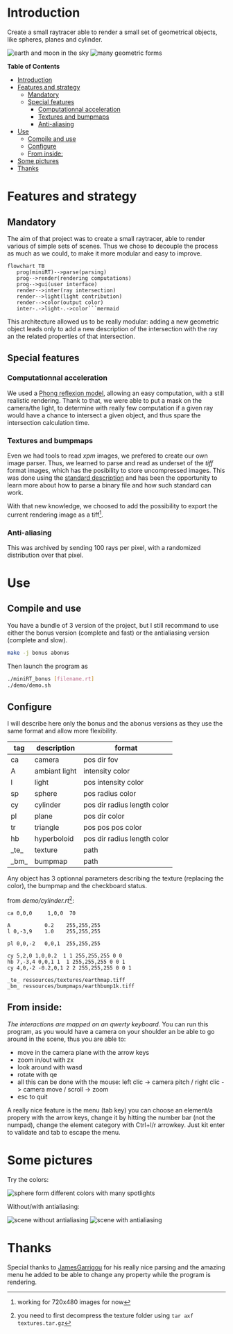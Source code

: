 # Introduction
Create a small raytracer able to render a small set of geometrical objects, like
spheres, planes and cylinder.

![earth and moon in the sky][earth_moon]
![many geometric forms][geometric]

<!-- markdown-toc start - Don't edit this section. Run M-x markdown-toc-refresh-toc -->
**Table of Contents**

- [Introduction](#introduction)
- [Features and strategy](#features-and-strategy)
    - [Mandatory](#mandatory)
    - [Special features](#special-features)
        - [Computationnal acceleration](#computationnal-acceleration)
        - [Textures and bumpmaps](#textures-and-bumpmaps)
        - [Anti-aliasing](#anti-aliasing)
- [Use](#use)
    - [Compile and use](#compile-and-use)
    - [Configure](#configure)
    - [From inside:](#from-inside)
- [Some pictures](#some-pictures)
- [Thanks](#thanks)

<!-- markdown-toc end -->

# Features and strategy
## Mandatory
The aim of that project was to create a small raytracer, able to render various
of simple sets of scenes. Thus we chose to decouple the process as much as we
could, to make it more modular and easy to improve.

``` mermaid
flowchart TB
   prog(miniRT)-->parse(parsing)
   prog-->render(rendering computations)
   prog-->gui(user interface)
   render-->inter(ray intersection)
   render-->light(light contribution)
   render-->color(output color)
   inter-.->light-.->color```mermaid
```

This architecture allowed us to be really modular: adding a new geometric object
leads only to add a new description of the intersection with the ray an the
related properties of that intersection.

## Special features
### Computationnal acceleration
We used a [Phong reflexion
model](https://en.wikipedia.org/wiki/Phong_reflection_model), allowing an easy
computation, with a still realistic rendering. Thank to that, we were able to
put a mask on the camera/the light, to determine with really few computation if
a given ray would have a chance to intersect a given object, and thus spare the
intersection calculation time.

### Textures and bumpmaps
Even we had tools to read _xpm_ images, we prefered to create our own image
parser. Thus, we learned to parse and read as underset of the _tiff_ format
images, which has the posibility to store uncompressed images. This was done
using the [standard
description](https://www.itu.int/itudoc/itu-t/com16/tiff-fx/docs/tiff6.pdf) and
has been the opportunity to learn more about how to parse a binary file and how
such standard can work.

With that new knowledge, we choosed to add the possibility to export the current
rendering image as a tiff[^1].

### Anti-aliasing
This was archived by sending 100 rays per pixel, with a randomized distribution
over that pixel.

# Use
## Compile and use
You have a bundle of 3 version of the project, but I still recommand to use
either the bonus version (complete and fast) or the antialiasing version
(complete and slow).

``` bash
make -j bonus abonus
```

Then launch the program as

``` bash
./miniRT_bonus [filename.rt]
./demo/demo.sh
```

## Configure
I will describe here only the bonus and the abonus versions as they use the same
format and allow more flexibility.

| tag    | description   | format                      |
|--------|---------------|-----------------------------|
| ca     | camera        | pos dir fov                 |
| A      | ambiant light | intensity color             |
| l      | light         | pos intensity color         |
| sp     | sphere        | pos radius color            |
| cy     | cylinder      | pos dir radius length color |
| pl     | plane         | pos dir color               |
| tr     | triangle      | pos pos pos color           |
| hb     | hyperboloid   | pos dir radius length color |
| \_te\_ | texture       | path                        |
| \_bm\_ | bumpmap       | path                        |

Any object has 3 optionnal parameters describing the texture (replacing the
color), the bumpmap and the checkboard status.

from _demo/cylinder.rt_[^2]:
```
ca 0,0,0     1,0,0  70

A           0.2    255,255,255
l 0,-3,9    1.0    255,255,255

pl 0,0,-2   0,0,1  255,255,255

cy 5,2,0 1,0,0.2  1 1 255,255,255 0 0
hb 7,-3,4 0,0,1 1  1 255,255,255 0 0 1
cy 4,0,-2 -0.2,0,1 2 2 255,255,255 0 0 1

_te_ ressources/textures/earthmap.tiff
_bm_ ressources/bumpmaps/earthbump1k.tiff
```

## From inside:
_The interactions are mapped on an qwerty keyboard._
You can run this program, as you would have a camera on your shoulder an be able
to go around in the scene, thus you are able to:
 - move in the camera plane with the arrow keys
 - zoom in/out with zx
 - look around with wasd
 - rotate with qe
 - all this can be done with the mouse: left clic -> camera pitch / right clic
   -> camera move / scroll -> zoom
 - esc to quit

A really nice feature is the menu (tab key) you can choose an element/a propery
with the arrow keys, change it by hitting the number bar (not the numpad),
change the element category with Ctrl+l/r arrowkey. Just kit enter to validate
and tab to escape the menu.

# Some pictures
Try the colors:

![sphere form different colors with many spotlights][lights]

Without/with antialiasing:

![scene without antialiasing][no_aa] ![scene with antialiasing][with_aa]

# Thanks
Special thanks to [JamesGarrigou](https://github.com/JamesGarrigou "Romain") for
his really nice parsing and the amazing menu he added to be able to change any
property while the program is rendering.

[^1]: working for 720x480 images for now
[^2]: you need to first decompress the texture folder using `tar axf textures.tar.gz`

[earth_moon]: /ressources/screenshots/planete.png "Rendering of the earth and the moon"
[geometric]: /ressources/screenshots/geometric.png "sphere cylinder planes and hyperboloid"
[lights]: /ressources/screenshots/light-colors.png "spheres of different colors under spotlights"
[no_aa]: /ressources/screenshots/noantiall.png "No antialiasing"
[with_aa]: /ressources/screenshots/antiall100.png "100 ray per pixel"
